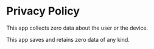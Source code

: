 # Privacy Policy

This app collects zero data about the user or the device.

This app saves and retains zero data of any kind.
